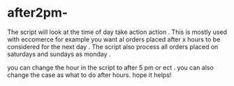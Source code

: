 # after2pm-
The script will look at the time of day take action  action . 
This is mostly used with eccomerce for example you want al orders placed after x hours to be considered for the next day .
The script also process all orders placed on saturdays and sundays as monday .

you can change the hour in the script to after 5 pm or ect .
you can also change the case as what to do after hours.
hope it helps!